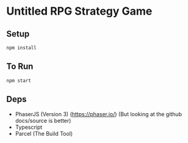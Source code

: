 # Untitled RPG Strategy Game

## Setup

`npm install`

## To Run

`npm start`

## Deps

  -  PhaserJS (Version 3) (https://phaser.io/) (But looking at the github docs/source is better)
  -  Typescript
  -  Parcel (The Build Tool)
